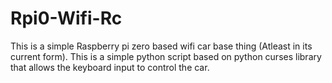 # Rpi0-Wifi-Rc
This is a simple Raspberry pi zero based wifi car base thing (Atleast in its current form). This is a simple python script based on python curses library that allows the keyboard input to control the car.
